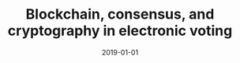 ---
title: "Blockchain, consensus, and cryptography in electronic voting"
collection: publications
category: manuscripts
permalink: /publication/2019-01-01-Blockchain-consensus-and-cryptography-in-electronic-voting
date: 2019-01-01
venue: 'Homo Virtualis'
citation: ' Panagiotis Grontas,  Aris Pagourtzis. lockchain, consensus, and cryptography in electronic voting. Homo Virtualis, 2019.'
excerpt: 'Motivated by the recent trends to conduct electronic elections using blockchain technologies, we review the vast literature on cryptographic voting and assess the status of the field. We analyze the security requirements for voting systems and describe the major ideas behind the most influential cryptographic protocols for electronic voting. We focus on the great importance of consensus in the elimination of trusted third parties. Finally, we examine whether recent blockchain innovations can satisfy the strict requirements set for the security of electronic voting.'
---